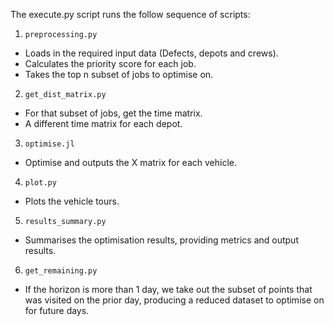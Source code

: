 The execute.py script runs the follow sequence of scripts:

1) `preprocessing.py`
- Loads in the required input data (Defects, depots and crews).
- Calculates the priority score for each job.
- Takes the top n subset of jobs to optimise on.

2) `get_dist_matrix.py`
- For that subset of jobs, get the time matrix.
- A different time matrix for each depot.

3) `optimise.jl`
- Optimise and outputs the X matrix for each vehicle.

4) `plot.py`
- Plots the vehicle tours.

5) `results_summary.py`
- Summarises the optimisation results, providing metrics and output results.

6) `get_remaining.py`
- If the horizon is more than 1 day, we take out the subset of points that was visited on the prior day, producing a reduced dataset to optimise on for future days.